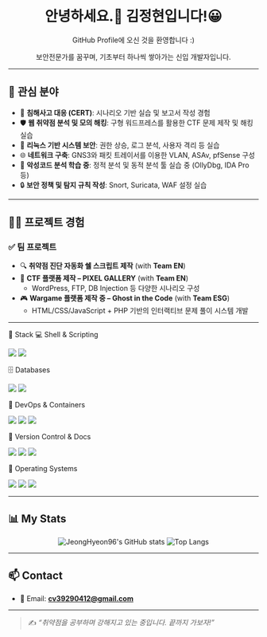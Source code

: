 <h1 align="center">안녕하세요.👋 김정현입니다!😀</h1>
<p align="center">GitHub Profile에 오신 것을 환영합니다 :)</p>
<p align="center">보안전문가를 꿈꾸며, 기초부터 하나씩 쌓아가는 신입 개발자입니다.</p>

---

## 🎯 관심 분야

- 🚨 **침해사고 대응 (CERT)**: 시나리오 기반 실습 및 보고서 작성 경험  
- 🛡 **웹 취약점 분석 및 모의 해킹**: 구형 워드프레스를 활용한 CTF 문제 제작 및 해킹 실습  
- 🧠 **리눅스 기반 시스템 보안**: 권한 상승, 로그 분석, 사용자 격리 등 실습  
- 🌐 **네트워크 구축**: GNS3와 패킷 트레이서를 이용한 VLAN, ASAv, pfSense 구성  
- 🐞 **악성코드 분석 학습 중**: 정적 분석 및 동적 분석 툴 실습 중 (OllyDbg, IDA Pro 등)  
- 🔒 **보안 정책 및 탐지 규칙 작성**: Snort, Suricata, WAF 설정 실습

---

## 👨‍💻 프로젝트 경험

### ✅ 팀 프로젝트

- 🔍 **취약점 진단 자동화 쉘 스크립트 제작** (with **Team EN**)
- 🎨 **CTF 플랫폼 제작 – PIXEL GALLERY** (with **Team EN**)
  - WordPress, FTP, DB Injection 등 다양한 시나리오 구성
- 🎮 **Wargame 플랫폼 제작 중 – Ghost in the Code** (with **Team ESG**)
  - HTML/CSS/JavaScript + PHP 기반의 인터랙티브 문제 풀이 시스템 개발

---

🔧 Stack
💻 Shell & Scripting
<p> <img src="https://img.shields.io/badge/-Shell%20Script-121011?style=for-the-badge&logo=gnubash&logoColor=white"/> <img src="https://img.shields.io/badge/-Bash-4EAA25?style=for-the-badge&logo=gnubash&logoColor=white"/> </p>
🗄 Databases
<p> <img src="https://img.shields.io/badge/-MySQL-005C84?style=for-the-badge&logo=mysql&logoColor=white"/> <img src="https://img.shields.io/badge/-MariaDB-003545?style=for-the-badge&logo=mariadb&logoColor=white"/> </p>
🚀 DevOps & Containers
<p> <img src="https://img.shields.io/badge/-Docker-2496ED?style=for-the-badge&logo=docker&logoColor=white"/> <img src="https://img.shields.io/badge/-Jenkins-D24939?style=for-the-badge&logo=jenkins&logoColor=white"/> <img src="https://img.shields.io/badge/-GitHub%20Actions-2088FF?style=for-the-badge&logo=githubactions&logoColor=white"/> </p>
📂 Version Control & Docs
<p> <img src="https://img.shields.io/badge/-Git-F05032?style=for-the-badge&logo=git&logoColor=white"/> <img src="https://img.shields.io/badge/-GitHub-181717?style=for-the-badge&logo=github&logoColor=white"/> <img src="https://img.shields.io/badge/-GitHub%20Pages-121011?style=for-the-badge&logo=githubpages&logoColor=white"/> </p>
🧰 Operating Systems
<p> <img src="https://img.shields.io/badge/-Rocky%20Linux-10B981?style=for-the-badge&logo=rockylinux&logoColor=white"/> <img src="https://img.shields.io/badge/-Ubuntu-E95420?style=for-the-badge&logo=ubuntu&logoColor=white"/> <img src="https://img.shields.io/badge/-Kali%20Linux-557C94?style=for-the-badge&logo=kalilinux&logoColor=white"/> </p>

---

## 📊 My Stats

<p align="center">
  <img src="https://github-readme-stats.vercel.app/api?username=JeongHyeon96&show_icons=true&theme=tokyonight" alt="JeongHyeon96's GitHub stats" />
  <img src="https://github-readme-stats.vercel.app/api/top-langs/?username=JeongHyeon96&layout=compact&theme=tokyonight" alt="Top Langs" />
</p>

---



## 📫 Contact

- 📧 Email: **cv39290412@gmail.com**

---

> ✍️ *“취약점을 공부하며 강해지고 있는 중입니다. 끝까지 가보자!”*
